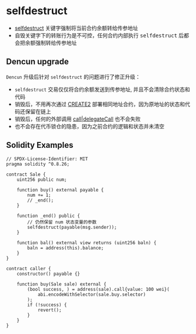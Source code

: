 # selfdestruct
- [selfdestruct](https://rya-sge.github.io/access-denied/2024/03/13/EIP-6780-selfdestruct/) 关键字强制将当前合约余额转给传参地址
- 自毁关键字下的转账行为是不可控，任何合约内部执行 <kbd>selfdestruct</kbd> 后都会把余额强制转给传参地址
## Dencun upgrade
`Dencun` 升级后针对 `selfdestruct` 的问题进行了修正升级：
- `selfdestruct` 交易仅仅将合约余额发送到传参地址, 并且不会清除合约状态和代码
- 销毁后，不用再次通过 [CREATE2](./contracts-create.md) 部署相同地址合约，因为原地址的状态和代码还保留在链上
- 销毁后，任何的外部调用 [call|delegateCall](../milestone_5/contracts-call.md) 也不会失败
- 也不会存在代币锁仓的隐患，因为之前合约的逻辑和状态并未清空
## Solidity Examples
```solidity
// SPDX-License-Identifier: MIT
pragma solidity ^0.8.26;

contract Sale {
    uint256 public num;

    function buy() external payable {
        num += 1;
        // _end();
    }

    function _end() public {
        // 仍然保留 num 状态变量的参数
        selfdestruct(payable(msg.sender));
    }

    function bal() external view returns (uint256 baln) {
        baln = address(this).balance;
    }
}

contract caller {
    constructor() payable {}

    function buy(Sale sale) external {
        (bool success, ) = address(sale).call{value: 100 wei}(
            abi.encodeWithSelector(sale.buy.selector)
        );
        if (!success) {
            revert();
        }
    }
}
```

[//]: # (## Dencun upgrade升级前的安全隐患)

[//]: # (![]&#40;./images/selfdestruct-security-issues.png&#41;)

[//]: # (1. selfdestruct 交易把合约代码和状态全部从状态树中清掉了)

[//]: # (### Impossibility to work)

[//]: # (- 后续在部署同样address的合约也只是一个全新的合约了，内部的状态变量从新开始)

[//]: # (- 销毁后，call 调用会失败，因为对方合约代码为空)

[//]: # (- 销毁后的delegateCall交互仍然可以进行，只是不会进行实质操作)

[//]: # (- Permanently loss of funds by sending ethers，内部没有逻辑处理，token会被锁仓在合约，直到同地址合约重新部署)

[//]: # (- )

[//]: # ()
[//]: # (1. 注意自毁函数的调用权限设计)

[//]: # (2. 自毁关键字会把余额无条件转给内部地址，因此需要注意潜在的余额攻击)

[//]: # (```solidity)

[//]: # (    function killself&#40;address payable _addr&#41;public {)

[//]: # (        selfdestruct&#40;_addr&#41;;)

[//]: # (    })

[//]: # (```)
